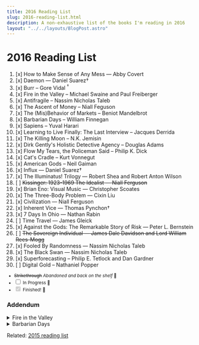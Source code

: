 ```yaml
---
title: 2016 Reading List
slug: 2016-reading-list.html
description: A non-exhaustive list of the books I'm reading in 2016
layout: "../../layouts/BlogPost.astro"
---
```


# 2016 Reading List

1. [x] How to Make Sense of Any Mess — Abby Covert
1. [x] Daemon — Daniel Suarez†
1. [x] Burr – Gore Vidal <sup>&dagger;</sup>
1. [x] Fire in the Valley – Michael Swaine and Paul Freiberger 
1. [x] Antifragile – Nassim Nicholas Taleb
1. [x] The Ascent of Money – Niall Feguson
1. [x] The (Mis)Behavior of Markets – Beniot Mandelbrot
1. [x] Barbarian Days – William Finnegan
1. [x] Sapiens – Yuval Harari
1. [x] Learning to Live Finally: The Last Interview – Jacques Derrida
1. [x] The Killing Moon – N.K. Jemisin
1. [x] Dirk Gently's Holistic Detective Agency – Douglas Adams
1. [x] Flow My Tears, the Policeman Said – Philip K. Dick
1. [x] Cat's Cradle – Kurt Vonnegut
1. [x] American Gods – Neil Gaiman
1. [x] Influx — Daniel Suarez†
1. [x] The Illuminatus! Trilogy — Robert Shea and Robert Anton Wilson
1. [ ] ~~Kissinger: 1923-1969 The Idealist — Niall Ferguson~~
1. [x] Brian Eno: Visual Music — Christopher Scoates
1. [x] The Three-Body Problem — Cixin Liu
1. [x] Civilization — Niall Ferguson
1. [x] Inherent Vice — Thomas Pynchon†
1. [x] 7 Days In Ohio — Nathan Rabin
1. [ ] Time Travel — James Gleick
1. [x] Against the Gods: The Remarkable Story of Risk — Peter L. Bernstein
1. [ ] ~~The Sovereign Individual — James Dale Davidson and Lord William Rees-Mogg~~
1. [x] Fooled By Randomness — Nassim Nicholas Taleb
1. [x] The Black Swan — Nassim Nicholas Taleb
1. [x] Superforecasting – Philip E. Tetlock and Dan Gardner
1. [ ] Digital Gold – Nathaniel Popper

<small>

- ~~Strikethrough~~ _Abandoned and back on the shelf_ 🙅‍
- <input type="checkbox" /> In Progress 🙇
- <input type="checkbox" checked="checked" disabled /> Finished! 💁‍

</small>


### Addendum

<details>
  <summary>Fire in the Valley</summary>
  <a name="fire-in-the-valley"></a>

  <p>I often think about what I missed by not being “in tech” (or rather “in the Bay Area”) when I was a bit younger. I graduated high school in 2004, meaning that if I had my shit together I could have gotten the fuck out of Tampa and high-tailed it to the west coast just in time to be on the ground floor to something cool. I had very little idea how much location factors in to participating in the digital economy.</p>

  <p>Instead I went to college and said “fuck computers."</p>

  <p>This book isn't about the years after the first dotcom bubble, it's about an earlier time when fortunes were made just as quickly, but there was no internet to fuel the personal computer revolution. Just a bunch of hard working, often scheming, nerds and true believers making the hardware and the fabulists selling a dream of a digital future. They created a scene where there was none, and seemed to have fun doing it. They probably weren't self-aware of that the minutia of their day to day "work stuff" becoming the geeky history of how personal computers helped spawn the modern tech industry.</p>

  <p>I rarely admire or envy baby boomers, but the people and events described in this book make a clear exception to that policy.</p>

  <p>After high school, I knew I was “good” with computers—whatever that means, I'm still trying to find out— but really I just lacked the vision to understand that I could hustle my way into tech if I wanted to. I didn’t manage to do that until 2009, and only then after <i>deciding to</i> at the end of 2008.

  <p>Recently I read the [New Yorker profile about Sam Altman](http://www.newyorker.com/magazine/2016/10/10/sam-altmans-manifest-destiny) and couldn’t help but feel the familiar hot sting of envy even thinking about the <i>scene</i> at Stanford in 2005. Right place at the right time, the way I figure it.</p>

  <p>Like Steve Jobs and Steve Wozniack at the Homebrew Computing Club—I can’t read about that and not wish for that type of kismet in my life.</p>

  <p>This book stirs up some strong feels.</p>
</details>

<details>
<summary>Barbarian Days</summary>
<p>I didn't grow up around surfing, despite being somewhat near the beach. The Gulf Coast is known for its calm white-sand, warm-water beaches. Not really a place for good waves. The Atlantic coast of Florida is a little better, but this is just the type of thing that's elusive for kids in the suburbs. I was lucky enough to have a mom willing to drive me an hour to the skatepark (and I still skate to this day, so it wasn't for nothing), but driving 2 or 3 hours to the opposite side of the state to try out a new board sport wasn't in the cards. Surfing was something that only happened in the fictional Saved by the Bell universe of Southern California.</p>

<p>Continuing on a theme, this feels like another nostalgic take on a subject (and time) that passed me by. It's too late for me to commit to another brutal, dangerous hobby. My wife agrees with me.</p>

<p>Sometimes I'm in awe of what a trip books are: it isn't my expression, but <b>the notion that you stare at a bunch of symbols on a page and experience vivid, emotional, waking hallucinations with zero physical effort or deleterious side-effects is fucking flabbergasting.</b></p>

<p>This book places you in the water, on the board. It makes me pine for those types of memories, but I'm happy to share a sliver of the experience without getting wet.</p>
</details>

Related: [2015 reading list](https://medium.com/@sambreed/2015-books-504cb79ac5c0#.f8izs5mpq)
